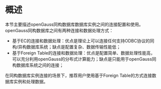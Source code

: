 # 概述

本节主要描述openGauss同构数据库数据库实例之间的连接配置和使用。openGauss同构数据库之间有两种连接和数据处理方式：

-   基于EC的连接和数据处理：优点是理论上可以连接任何支持ODBC协议的同构/异构数据库系统；缺点是配置复杂、数据传输性能低；
-   基于Foreign Table的连接和数据处理：优点是配置简单、数据处理性能高，可以充分利用openGauss的分布式计算能力；缺点是只能用于openGauss同构数据库系统之间的连接；

在同构数据库实例连接的场景下，推荐用户使用基于Foreign Table的方式连接数据库实例和处理数据。
